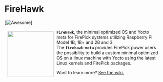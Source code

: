# FireHawk

[![Awesome](https://cdn.rawgit.com/sindresorhus/awesome/d7305f38d29fed78fa85652e3a63e154dd8e8829/media/badge.svg)]

<a><img src="http://cdn.warcraftpets.com/images/pets/big/blazing-firehawk.v9373.jpg" align="left" hspace="10" vspace="6" height="150" width="150" w></a>

**`FireHawk`**, the minimal optimized OS and Yocto meta for FirePick systems utilizing Raspberry Pi Model 1B, 1B+ and 2B and 3.  
The **`firehawk-meta`** provides FirePick power users the possibility to build a custom minimal optimized OS on a linux machine with Yocto using the latest Linux kernels and FirePick packages. 

Want to learn more? [See the wiki.](https://github.com/daytonpid/FireHawk/wiki)
